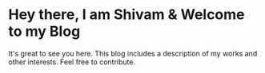 # Hey there, I am Shivam & Welcome to my Blog

It's great to see you here. This blog includes a description of my works and other interests.
Feel free to contribute.
